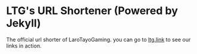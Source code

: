 # LTG's URL Shortener (Powered by Jekyll) 

The official url shorter of LaroTayoGaming. you can go to [ltg.link](https://ltg.link/about) to see our links in action.
